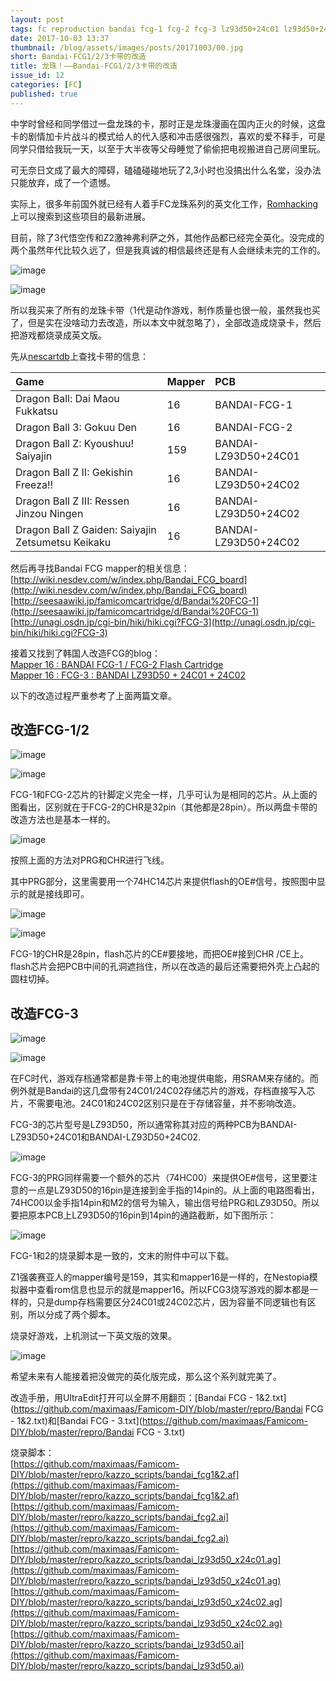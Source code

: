 ```yaml
---
layout: post
tags: fc reproduction bandai fcg-1 fcg-2 fcg-3 lz93d50+24c01 lz93d50+24c02
date: 2017-10-03 13:37
thumbnail: /blog/assets/images/posts/20171003/00.jpg
short: Bandai-FCG1/2/3卡带的改造
title: 龙珠！——Bandai-FCG1/2/3卡带的改造
issue_id: 12
categories: [FC]
published: true
---
```


中学时曾经和同学借过一盘龙珠的卡，那时正是龙珠漫画在国内正火的时候，这盘卡的剧情加卡片战斗的模式给人的代入感和冲击感很强烈，喜欢的爱不释手，可是同学只借给我玩一天，以至于大半夜等父母睡觉了偷偷把电视搬进自己房间里玩。

可无奈日文成了最大的障碍，磕磕碰碰地玩了2,3小时也没搞出什么名堂，没办法只能放弃，成了一个遗憾。

<!--more-->

实际上，很多年前国外就已经有人着手FC龙珠系列的英文化工作，[Romhacking](https://www.romhacking.net/?page=translations&genre=&platform=1&status=&languageid=12&perpage=20&title=dragon+ball&author=&transsearch=Go)上可以搜索到这些项目的最新进展。

目前，除了3代悟空传和Z2激神弗利萨之外，其他作品都已经完全英化。没完成的两个虽然年代比较久远了，但是我真诚的相信最终还是有人会继续未完的工作的。

![image](/blog/assets/images/posts/20171003/01.jpg)

![image](/blog/assets/images/posts/20171003/02.jpg)

所以我买来了所有的龙珠卡带（1代是动作游戏，制作质量也很一般，虽然我也买了，但是实在没啥动力去改造，所以本文中就忽略了），全部改造成烧录卡，然后把游戏都烧录成英文版。

先从[nescartdb](http://bootgod.dyndns.org:7777/)上查找卡带的信息：

| Game                           				    | Mapper | PCB                  |
|:--------------------------------------------------|:-------|:---------------------|
|Dragon Ball: Dai Maou Fukkatsu  					|16   	 |BANDAI-FCG-1          |
|Dragon Ball 3: Gokuu Den             			 	|16  	 |BANDAI-FCG-2          |
|Dragon Ball Z: Kyoushuu! Saiyajin          		|159	 |BANDAI-LZ93D50+24C01  |
|Dragon Ball Z II: Gekishin Freeza!!  				|16  	 |BANDAI-LZ93D50+24C02  |
|Dragon Ball Z III: Ressen Jinzou Ningen       		|16   	 |BANDAI-LZ93D50+24C02  |
|Dragon Ball Z Gaiden: Saiyajin Zetsumetsu Keikaku	|16  	 |BANDAI-LZ93D50+24C02  |

然后再寻找Bandai FCG mapper的相关信息：<br/>
[http://wiki.nesdev.com/w/index.php/Bandai_FCG_board](http://wiki.nesdev.com/w/index.php/Bandai_FCG_board)<br/>
[http://seesaawiki.jp/famicomcartridge/d/Bandai%20FCG-1](http://seesaawiki.jp/famicomcartridge/d/Bandai%20FCG-1)<br/>
[http://unagi.osdn.jp/cgi-bin/hiki/hiki.cgi?FCG-3](http://unagi.osdn.jp/cgi-bin/hiki/hiki.cgi?FCG-3)

接着又找到了韩国人改造FCG的blog：<br/>
[Mapper 16 : BANDAI FCG-1 / FCG-2 Flash Cartridge](http://blog.naver.com/PostView.nhn?blogId=xsnake&logNo=220357886147&categoryNo=29&parentCategoryNo=0&viewDate=&currentPage=2&postListTopCurrentPage=1&from=postView)<br/>
[Mapper 16 : FCG-3 : BANDAI LZ93D50 + 24C01 + 24C02](http://blog.naver.com/PostView.nhn?blogId=xsnake&logNo=220311282542&categoryNo=29&parentCategoryNo=0&viewDate=&currentPage=2&postListTopCurrentPage=1&from=postView)

以下的改造过程严重参考了上面两篇文章。

## 改造FCG-1/2

![image](/blog/assets/images/posts/20171003/03.jpg)

![image](/blog/assets/images/posts/20171003/04.jpg)

FCG-1和FCG-2芯片的针脚定义完全一样，几乎可认为是相同的芯片。从上面的图看出，区别就在于FCG-2的CHR是32pin（其他都是28pin）。所以两盘卡带的改造方法也是基本一样的。

![image](/blog/assets/images/posts/20171003/05.png)

按照上面的方法对PRG和CHR进行飞线。

其中PRG部分，这里需要用一个74HC14芯片来提供flash的OE#信号，按照图中显示的就是接线即可。

![image](/blog/assets/images/posts/20171003/06.jpg)

![image](/blog/assets/images/posts/20171003/07.jpg)

FCG-1的CHR是28pin，flash芯片的CE#要接地，而把OE#接到CHR /CE上。flash芯片会把PCB中间的孔洞遮挡住，所以在改造的最后还需要把外壳上凸起的圆柱切掉。

## 改造FCG-3

![image](/blog/assets/images/posts/20171003/08.jpg)

![image](/blog/assets/images/posts/20171003/09.jpg)

在FC时代，游戏存档通常都是靠卡带上的电池提供电能，用SRAM来存储的。而例外就是Bandai的这几盘带有24C01/24C02存储芯片的游戏，存档直接写入芯片，不需要电池。24C01和24C02区别只是在于存储容量，并不影响改造。

FCG-3的芯片型号是LZ93D50，所以通常称其对应的两种PCB为BANDAI-LZ93D50+24C01和BANDAI-LZ93D50+24C02.

![image](/blog/assets/images/posts/20171003/10.png)

FCG-3的PRG同样需要一个额外的芯片（74HC00）来提供OE#信号，这里要注意的一点是LZ93D50的16pin是连接到金手指的14pin的。从上面的电路图看出，74HC00以金手指14pin和M2的信号为输入，输出信号给PRG和LZ93D50。所以要把原本PCB上LZ93D50的16pin到14pin的通路截断，如下图所示：

![image](/blog/assets/images/posts/20171003/11.jpg)

FCG-1和2的烧录脚本是一致的，文末的附件中可以下载。

Z1强袭赛亚人的mapper编号是159，其实和mapper16是一样的，在Nestopia模拟器中查看rom信息也显示的就是mapper16。所以FCG3烧写游戏的脚本都是一样的，只是dump存档需要区分24C01或24C02芯片，因为容量不同逻辑也有区别，所以分成了两个脚本。

烧录好游戏，上机测试一下英文版的效果。

![image](/blog/assets/images/posts/20171003/12.jpg)

希望未来有人能接着把没做完的英化版完成，那么这个系列就完美了。


改造手册，用UltraEdit打开可以全屏不用翻页：[Bandai FCG - 1&2.txt](https://github.com/maximaas/Famicom-DIY/blob/master/repro/Bandai FCG - 1&2.txt)和[Bandai FCG - 3.txt](https://github.com/maximaas/Famicom-DIY/blob/master/repro/Bandai FCG - 3.txt)

烧录脚本：<br/>
[https://github.com/maximaas/Famicom-DIY/blob/master/repro/kazzo_scripts/bandai_fcg1&2.af](https://github.com/maximaas/Famicom-DIY/blob/master/repro/kazzo_scripts/bandai_fcg1&2.af)<br/>
[https://github.com/maximaas/Famicom-DIY/blob/master/repro/kazzo_scripts/bandai_fcg2.ai](https://github.com/maximaas/Famicom-DIY/blob/master/repro/kazzo_scripts/bandai_fcg2.ai)<br/>
[https://github.com/maximaas/Famicom-DIY/blob/master/repro/kazzo_scripts/bandai_lz93d50_x24c01.ag](https://github.com/maximaas/Famicom-DIY/blob/master/repro/kazzo_scripts/bandai_lz93d50_x24c01.ag)<br/>
[https://github.com/maximaas/Famicom-DIY/blob/master/repro/kazzo_scripts/bandai_lz93d50_x24c02.ag](https://github.com/maximaas/Famicom-DIY/blob/master/repro/kazzo_scripts/bandai_lz93d50_x24c02.ag)<br/>
[https://github.com/maximaas/Famicom-DIY/blob/master/repro/kazzo_scripts/bandai_lz93d50.ai](https://github.com/maximaas/Famicom-DIY/blob/master/repro/kazzo_scripts/bandai_lz93d50.ai)
